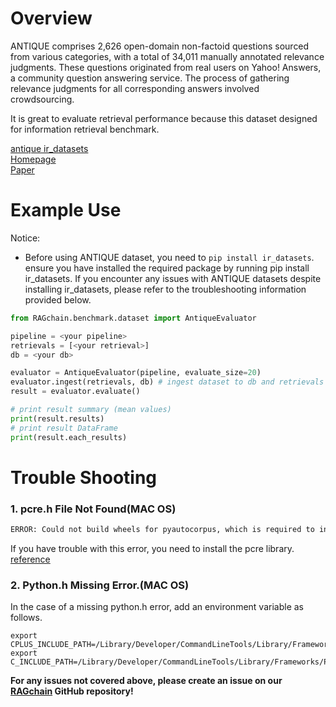 # Overview

ANTIQUE comprises 2,626 open-domain non-factoid questions sourced from various categories, with a total of 34,011 
manually annotated relevance judgments. These questions originated from real users on Yahoo! Answers, a community 
question answering service. The process of gathering relevance judgments for all corresponding answers involved crowdsourcing.

It is great to evaluate retrieval performance because this dataset designed for information retrieval benchmark.

[antique ir_datasets](https://ir-datasets.com/antique.html)<br>
[Homepage](https://ciir.cs.umass.edu/downloads/Antique/)<br>
[Paper](https://paperswithcode.com/paper/antique-a-non-factoid-question-answering)

# Example Use
Notice:
- Before using ANTIQUE dataset, you need to `pip install ir_datasets`. ensure you have installed the required package
  by running pip install ir_datasets. If you encounter any issues with ANTIQUE datasets despite installing ir_datasets,
  please refer to the troubleshooting information provided below.

```python
from RAGchain.benchmark.dataset import AntiqueEvaluator

pipeline = <your pipeline>
retrievals = [<your retrieval>]
db = <your db>

evaluator = AntiqueEvaluator(pipeline, evaluate_size=20)
evaluator.ingest(retrievals, db) # ingest dataset to db and retrievals
result = evaluator.evaluate()

# print result summary (mean values)
print(result.results)
# print result DataFrame
print(result.each_results)
```


# Trouble Shooting
### 1. pcre.h File Not Found(MAC OS)

```Bash
ERROR: Could not build wheels for pyautocorpus, which is required to install pyproject.toml-based projects
```

If you have trouble with this error, you need to install the pcre library.<br>
[reference](https://stackoverflow.com/questions/22555561/error-building-fatal-error-pcre-h-no-such-file-or-directory)



### 2. Python.h Missing Error.(MAC OS)

In the case of a missing python.h error, add an environment variable as follows.

```
export CPLUS_INCLUDE_PATH=/Library/Developer/CommandLineTools/Library/Frameworks/Python3.framework/Versions/3.8/Headers
export C_INCLUDE_PATH=/Library/Developer/CommandLineTools/Library/Frameworks/Python3.framework/Versions/3.8/Headers
```

**For any issues not covered above, please create an issue on our [RAGchain](https://github.com/NomaDamas/RAGchain/issues) GitHub repository!**
